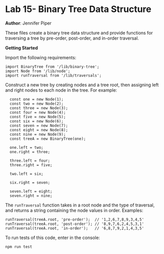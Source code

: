 Lab 15- Binary Tree Data Structure
====

**Author**: Jennifer Piper


These files create a binary tree data structure and provide functions for traversing a tree by pre-order, post-order, and in-order traversal.

**Getting Started**

Import the following requirements:

```
import BinaryTree from '/lib/binary-tree';
import Node from '/lib/node';
import runTraversal from '/lib/traversals';
```

Construct a new tree by creating nodes and a tree root, then assigning left and right nodes to each node in the tree. For example:

```
  const one = new Node(1);
  const two = new Node(2);
  const three = new Node(3);
  const four = new Node(4);
  const five = new Node(5);
  const six = new Node(6);
  const seven = new Node(7);
  const eight = new Node(8);
  const nine = new Node(9);
  const treeA = new BinaryTree(one);

  one.left = two;
  one.right = three;

  three.left = four;
  three.right = five;

  two.left = six;

  six.right = seven;

  seven.left = eight;
  seven.right = nine;
  ```

The `runTraversal` function takes in a root node and the type of traversal, and returns a string containing the node values in order.
Examples:
```
runTraversal(treeA.root, 'pre-order');  // '1,2,6,7,8,9,3,4,5'
runTraversal(treeA.root, 'post-order'); // '8,9,7,6,2,4,5,3,1'
runTraversal(treeA.root, 'in-order');   // '6,8,7,9,2,1,4,3,5'
```

To run tests of this code, enter in the console:

```npm run test```